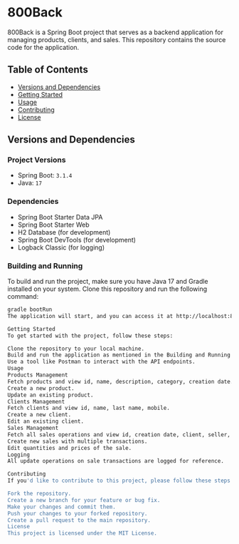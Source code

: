 # 800Back

800Back is a Spring Boot project that serves as a backend application for managing products, clients, and sales. This repository contains the source code for the application.

## Table of Contents

- [Versions and Dependencies](#versions-and-dependencies)
- [Getting Started](#getting-started)
- [Usage](#usage)
- [Contributing](#contributing)
- [License](#license)

## Versions and Dependencies

### Project Versions

- Spring Boot: `3.1.4`
- Java: `17`

### Dependencies

- Spring Boot Starter Data JPA
- Spring Boot Starter Web
- H2 Database (for development)
- Spring Boot DevTools (for development)
- Logback Classic (for logging)

### Building and Running

To build and run the project, make sure you have Java 17 and Gradle installed on your system. Clone this repository and run the following command:

```bash
gradle bootRun
The application will start, and you can access it at http://localhost:8080.

Getting Started
To get started with the project, follow these steps:

Clone the repository to your local machine.
Build and run the application as mentioned in the Building and Running section.
Use a tool like Postman to interact with the API endpoints.
Usage
Products Management
Fetch products and view id, name, description, category, creation date.
Create a new product.
Update an existing product.
Clients Management
Fetch clients and view id, name, last name, mobile.
Create a new client.
Edit an existing client.
Sales Management
Fetch all sales operations and view id, creation date, client, seller, total.
Create new sales with multiple transactions.
Edit quantities and prices of the sale.
Logging
All update operations on sale transactions are logged for reference.

Contributing
If you'd like to contribute to this project, please follow these steps:

Fork the repository.
Create a new branch for your feature or bug fix.
Make your changes and commit them.
Push your changes to your forked repository.
Create a pull request to the main repository.
License
This project is licensed under the MIT License.

